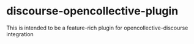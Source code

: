 # discourse-opencollective-plugin
This is intended to be a feature-rich plugin for opencollective-discourse integration
